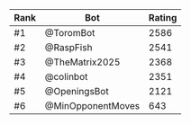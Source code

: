 Rank|Bot|Rating
---|---|---
#1|@ToromBot|2586
#2|@RaspFish|2541
#3|@TheMatrix2025|2368
#4|@colinbot|2351
#5|@OpeningsBot|2121
#6|@MinOpponentMoves|643
